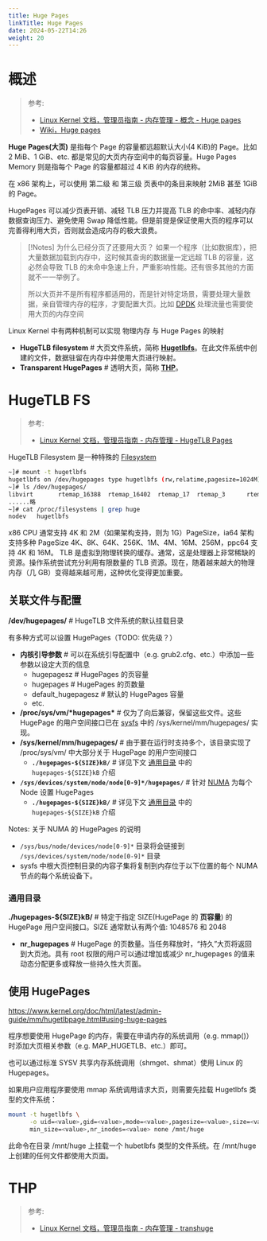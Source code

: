 ```yaml
---
title: Huge Pages
linkTitle: Huge Pages
date: 2024-05-22T14:26
weight: 20
---
```


# 概述

> 参考:
>
> - [Linux Kernel 文档，管理员指南 - 内存管理 - 概念 - Huge pages](https://www.kernel.org/doc/html/latest/admin-guide/mm/concepts.html#huge-pages)
> - [Wiki，Huge pages](https://en.wikipedia.org/wiki/Huge_pages)

**Huge Pages(大页)** 是指每个 Page 的容量都远超默认大小(4 KiB)的 Page。比如 2 MiB、1 GiB、etc. 都是常见的大页内存空间中的每页容量。Huge Pages Memory 则是指每个 Page 的容量都超过 4 KiB 的内存的统称。

在 x86 架构上，可以使用 第二级 和 第三级 页表中的条目来映射 2MiB 甚至 1GiB 的 Page。

HugePages 可以减少页表开销、减轻 TLB 压力并提高 TLB 的命中率、减轻内存数据查询压力、避免使用 Swap 降低性能。但是前提是保证使用大页的程序可以完善得利用大页，否则就会造成内存的极大浪费。

> [!Notes] 为什么已经分页了还要用大页？
> 如果一个程序（比如数据库），把大量数据加载到内存中，这时候其查询的数据量一定远超 TLB 的容量，这必然会导致 TLB 的未命中急速上升，严重影响性能。还有很多其他的方面就不一一举例了。
>
> 所以大页并不是所有程序都适用的，而是针对特定场景，需要处理大量数据，亲自管理内存的程序，才要配置大页。比如 [DPDK](/docs/4.数据通信/DPDK/DPDK.md) 处理流量也需要使用大页的内存空间

Linux Kernel 中有两种机制可以实现 物理内存 与 Huge Pages 的映射

- **HugeTLB filesystem** # 大页文件系统，简称 **[Hugetlbfs](#HugeTLB%20FS)**。在此文件系统中创建的文件，数据驻留在内存中并使用大页进行映射。
- **Transparent HugePages** # 透明大页，简称 [**THP**](#THP)。

# HugeTLB FS

> 参考:
>
> - [Linux Kernel 文档，管理员指南 - 内存管理 - HugeTLB Pages](https://www.kernel.org/doc/html/latest/admin-guide/mm/hugetlbpage.html)

HugeTLB Filesystem 是一种特殊的 [Filesystem](/docs/1.操作系统/Kernel/Filesystem/Filesystem.md)

```bash
~]# mount -t hugetlbfs
hugetlbfs on /dev/hugepages type hugetlbfs (rw,relatime,pagesize=1024M)
~]# ls /dev/hugepages/
libvirt       rtemap_16388  rtemap_16402  rtemap_17  rtemap_3      rtemap_65544  rtemap_65558  rtemap_73731  rtemap_73745  rtemap_8202
......略
~]# cat /proc/filesystems | grep huge
nodev   hugetlbfs
```

x86 CPU 通常支持 4K 和 2M（如果架构支持，则为 1G）PageSize，ia64 架构支持多种 PageSize 4K、8K、64K、256K、1M、4M、16M、256M，ppc64 支持 4K 和 16M。 TLB 是虚拟到物理转换的缓存。通常，这是处理器上非常稀缺的资源。操作系统尝试充分利用有限数量的 TLB 资源。现在，随着越来越大的物理内存（几 GB）变得越来越可用，这种优化变得更加重要。

## 关联文件与配置

**/dev/hugepages/** # HugeTLB 文件系统的默认挂载目录

有多种方式可以设置 HugePages（TODO: 优先级？）

- **内核引导参数** # 可以在系统引导配置中（e.g. grub2.cfg、etc.）中添加一些参数以设定大页的信息
  - hugepagesz # HugePages 的页容量
  - hugepages # HugePages 的页数量
  - default_hugepagesz # 默认的 HugePages 容量
  - etc.
- **/proc/sys/vm/\*hugepages\*** # 仅为了向后兼容，保留这些文件。这些 HugePage 的用户空间接口已在 [sysfs](/docs/1.操作系统/Kernel/Filesystem/特殊文件系统/sysfs.md) 中的 /sys/kernel/mm/hugepages/ 实现。
- **/sys/kernel/mm/hugepages/** # 由于要在运行时支持多个，该目录实现了 /proc/sys/vm/ 中大部分关于 HugePage 的用户空间接口
  - **`./hugepages-${SIZE}kB/`** # 详见下文 [通用目录](#通用目录) 中的 `hugepages-${SIZE}kB` 介绍
- **`/sys/devices/system/node/node[0-9]*/hugepages/`** # 针对 [NUMA](/docs/1.操作系统/Kernel/Memory/NUMA.md) 为每个 Node 设置 HugePages
  - **`./hugepages-${SIZE}kB/`** # 详见下文 [通用目录](#通用目录) 中的 `hugepages-${SIZE}kB` 介绍

Notes: 关于 NUMA 的 HugePages 的说明

- `/sys/bus/node/devices/node[0-9]*` 目录将会链接到 `/sys/devices/system/node/node[0-9]*` 目录
- sysfs 中根大页控制目录的内容子集将复制到内存位于以下位置的每个 NUMA 节点的每个系统设备下。

### 通用目录

**./hugepages-${SIZE}kB/** # 特定于指定 SIZE(HugePage 的 **页容量**) 的 HugePage 用户空间接口。SIZE 通常默认有两个值: 1048576 和 2048

- **nr_hugepages** # HugePage 的页数量。当任务释放时，“持久”大页将返回到大页池。具有 root 权限的用户可以通过增加或减少 nr_hugepages 的值来动态分配更多或释放一些持久性大页面。

## 使用 HugePages

https://www.kernel.org/doc/html/latest/admin-guide/mm/hugetlbpage.html#using-huge-pages

程序想要使用 HugePage 的内存，需要在申请内存的系统调用（e.g. mmap()）时添加大页相关参数（e.g. MAP_HUGETLB、etc.）即可。

也可以通过标准 SYSV 共享内存系统调用（shmget、shmat）使用 Linux 的 Hugepages。

如果用户应用程序要使用 mmap 系统调用请求大页，则需要先挂载 Hugetlbfs 类型的文件系统：

```bash
mount -t hugetlbfs \
      -o uid=<value>,gid=<value>,mode=<value>,pagesize=<value>,size=<value>,\
      min_size=<value>,nr_inodes=<value> none /mnt/huge
```

此命令在目录 /mnt/huge 上挂载一个 hubetlbfs 类型的文件系统。在 /mnt/huge 上创建的任何文件都使用大页面。

# THP

> 参考:
>
> - [Linux Kernel 文档，管理员指南 - 内存管理 - transhuge](https://www.kernel.org/doc/html/latest/admin-guide/mm/transhuge.html)


